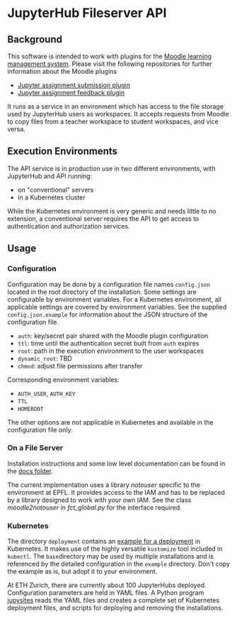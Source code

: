 # JupyterHub Fileserver API

## Background
This software is intended to work with plugins for the
[Moodle learning management system](https://moodle.org). Please visit the following
repositories for further information about the Moodle plugins
 - [Jupyter assignment submission plugin](https://github.com/epfl-cede/moodle-mod-assign-submission-noto)
 - [Jupyter assignment feedback plugin](https://github.com/epfl-cede/moodle-mod-assign-feedback-noto)

It runs as a service in an environment which has access to the file storage used by
JupyterHub users as workspaces. It accepts requests from Moodle to copy files from a
teacher workspace to student workspaces, and vice versa.

## Execution Environments
The API service is in production use in two different environments, with JupyterHub and API running:
 - on "conventional" servers
 - in a Kubernetes cluster

While the Kubernetes environment is very generic and needs little to no extension, a conventional
server requires the API to get access to authentication and authorization services.

## Usage
### Configuration
Configuration may be done by a configuration file names `config.json` located in the root directory
of the installation. Some settings are configurable by environment variables. For a Kubernetes environment,
all applicable settings are covered by environment variables. See the supplied `config.json.example` for
information about the JSON structure of the configuration file.

 - `auth`: key/secret pair shared with the Moodle plugin configuration
 - `ttl`: time until the authentication secret built from `auth` expires
 - `root`: path in the execution environment to the user workspaces
 - `dynamic_root`: TBD
 - `chmod`: adjust file permissions after transfer

Corresponding environment variables:
 - `AUTH_USER`, `AUTH_KEY`
 - `TTL`
 - `HOMEROOT`

The other options are not applicable in Kubernetes and available in the configuration file only.

### On a File Server
Installation instructions and some low level documentation can be found in the [docs folder](docs).

The current implementation uses a library _notouser_ specific to the environment at EPFL. It provides
access to the IAM and has to be replaced by a library designed to work with your own IAM. See the class
_moodle2notouser_ in _fct_global.py_ for the interface required.

### Kubernetes
The directory `deployment` contains an [example for a deployment](deployment/README.md) in Kubernetes.
It makes use of the highly versatile `kustomize` tool included in `kubectl`. The `base`directory may be
used by multiple installations and is referenced by the detailed
configuration in the `example` directory. Don't copy the example as is, but adopt it to your environment.

At ETH Zurich, there are currently about 100 JupyterHubs deployed. Configuration parameters are held in
YAML files. A Python program [jupysites](https://gitlab.ethz.ch/k8s-let/scripts/jupysites) reads the YAML
files and creates a complete set of Kubernetes deployment files, and scripts for deploying and removing
the installations.
